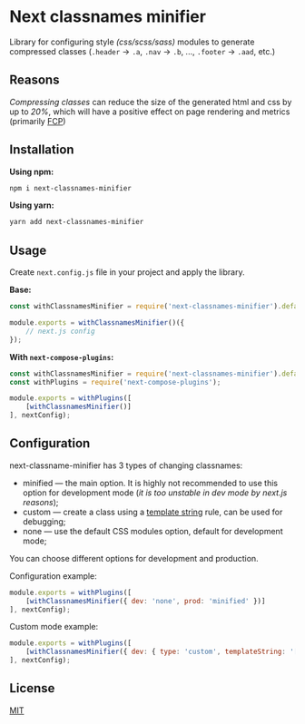 # Next classnames minifier

Library for configuring style _(css/scss/sass)_ modules to generate compressed classes (`.header` -> `.a`, `.nav` -> `.b`, ..., `.footer` -> `.aad`, etc.)

## Reasons
*Compressing classes* can reduce the size of the generated html and css by up to *20%*, which will have a positive effect on page rendering and metrics (primarily [FCP](https://web.dev/first-contentful-paint/))

## Installation

**Using npm:**
```bash
npm i next-classnames-minifier
```

**Using yarn:**
```bash
yarn add next-classnames-minifier
```

## Usage

Create `next.config.js` file in your project and apply the library.

**Base:**
```js
const withClassnamesMinifier = require('next-classnames-minifier').default;

module.exports = withClassnamesMinifier()({
    // next.js config
});
```

**With `next-compose-plugins`:**
```js
const withClassnamesMinifier = require('next-classnames-minifier').default;
const withPlugins = require('next-compose-plugins');

module.exports = withPlugins([
    [withClassnamesMinifier()]
], nextConfig);
```

## Configuration
next-classname-minifier has 3 types of changing classnames:

* minified — the main option. It is highly not recommended to use this option for development mode (_it is too unstable in dev mode by next.js reasons_);
* custom — create a class using a [template string](https://webpack.js.org/configuration/output/#template-strings) rule, can be used for debugging;
* none — use the default CSS modules option, default for development mode;

You can choose different options for development and production. 

Configuration example:
```js
module.exports = withPlugins([
    [withClassnamesMinifier({ dev: 'none', prod: 'minified' })]
], nextConfig);
```

Custom mode example:
```js
module.exports = withPlugins([
    [withClassnamesMinifier({ dev: { type: 'custom', templateString: '[path][name]__[local]_[hash:base64:5]' }, prod: 'minified' })]
], nextConfig);
```

## License

[MIT](https://github.com/vordgi/next-classnames-minifier/blob/main/LICENSE)
